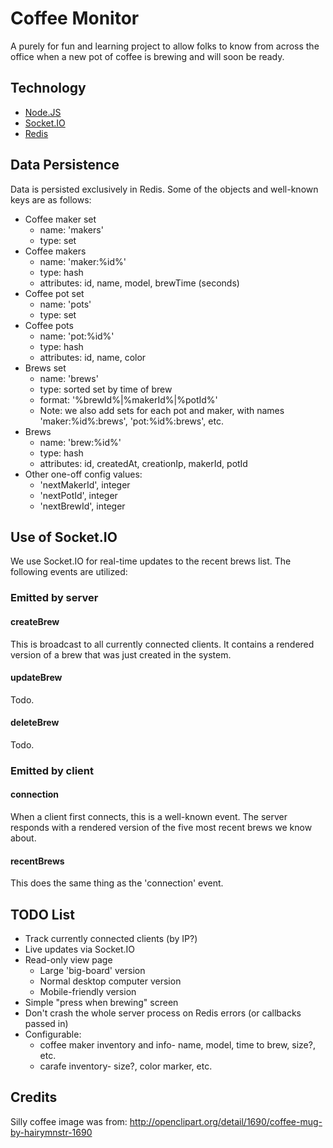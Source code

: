 Coffee Monitor
==============

A purely for fun and learning project to allow folks to know from across the
office when a new pot of coffee is brewing and will soon be ready.

Technology
----------

* [Node.JS](http://nodejs.org/)
* [Socket.IO](http://socket.io/)
* [Redis](http://redis.io/)

Data Persistence
----------------

Data is persisted exclusively in Redis. Some of the objects and well-known keys
are as follows:

* Coffee maker set
  - name: 'makers'
  - type: set
* Coffee makers
  - name: 'maker:%id%'
  - type: hash
  - attributes: id, name, model, brewTime (seconds)
* Coffee pot set
  - name: 'pots'
  - type: set
* Coffee pots
  - name: 'pot:%id%'
  - type: hash
  - attributes: id, name, color
* Brews set
  - name: 'brews'
  - type: sorted set by time of brew
  - format: '%brewId%|%makerId%|%potId%'
  - Note: we also add sets for each pot and maker, with names
    'maker:%id%:brews', 'pot:%id%:brews', etc.
* Brews
  - name: 'brew:%id%'
  - type: hash
  - attributes: id, createdAt, creationIp, makerId, potId
* Other one-off config values:
  - 'nextMakerId', integer
  - 'nextPotId', integer
  - 'nextBrewId', integer

Use of Socket.IO
----------------

We use Socket.IO for real-time updates to the recent brews list. The following
events are utilized:

### Emitted by server

#### createBrew

This is broadcast to all currently connected clients. It contains a rendered
version of a brew that was just created in the system.

#### updateBrew

Todo.

#### deleteBrew

Todo.

### Emitted by client

#### connection

When a client first connects, this is a well-known event. The server responds
with a rendered version of the five most recent brews we know about.

#### recentBrews

This does the same thing as the 'connection' event.

TODO List
---------

* Track currently connected clients (by IP?)
* Live updates via Socket.IO
* Read-only view page
  - Large 'big-board' version
  - Normal desktop computer version
  - Mobile-friendly version
* Simple "press when brewing" screen
* Don't crash the whole server process on Redis errors (or callbacks passed in)
* Configurable:
  - coffee maker inventory and info- name, model, time to brew, size?, etc.
  - carafe inventory- size?, color marker, etc.

Credits
-------

Silly coffee image was from:
http://openclipart.org/detail/1690/coffee-mug-by-hairymnstr-1690
